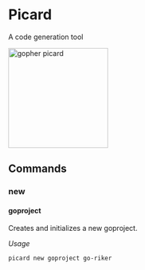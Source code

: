 # Picard
A code generation tool

<img alt="gopher picard" src="https://cdn.statically.io/gh/neox5/go-picard/main/doc/logo/gopher_picard.svg" width="200" />

## Commands

### new

#### goproject

Creates and initializes a new goproject.

*Usage*

```sh
picard new goproject go-riker
```
